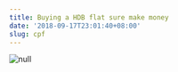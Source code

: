 ```yaml
---
title: Buying a HDB flat sure make money
date: '2018-09-17T23:01:40+08:00'
slug: cpf
---
```

![null](/img/screen-shot-2018-09-17-at-11.00.31-pm.png)
